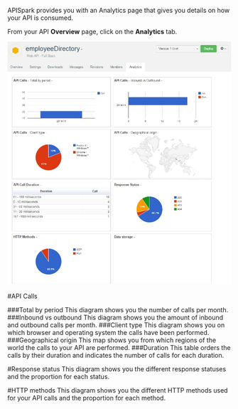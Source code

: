 APISpark provides you with an Analytics page that gives you details on how your API is consumed.

From your API **Overview** page, click on the **Analytics** tab.

![Analytics](images/04.jpg "Analytics")

#API Calls

###Total by period
This diagram shows you the number of calls per month.
###Inbound vs outbound
This diagram shows you the amount of inbound and outbound calls per month.
###Client type
This diagram shows you on which browser and operating system the calls have been performed.
###Geographical origin
This map shows you from which regions of the world the calls to your API are performed.
###Duration
This table orders the calls by their duration and indicates the number of calls for each duration.

#Response status
This diagram shows you the different response statuses and the proportion for each status.

#HTTP methods
This diagram shows you the different HTTP methods used for your API calls and the proportion for each method.

<!---#Data storage
-->
